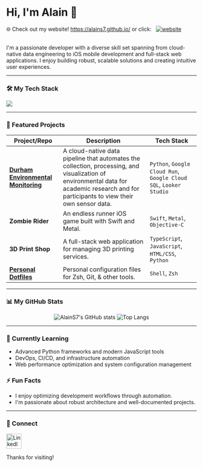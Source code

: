 # Hi, I'm Alain 👋
🌐 Check out my website! https://alains7.github.io/ or click: &nbsp;&nbsp;[![website](https://img.icons8.com/?size=30&id=bGv5vHhwLQi3&format=png&color=339AF0)](https://alains7.github.io/)<br><br>

I'm a passionate developer with a diverse skill set spanning from cloud-native data engineering to iOS mobile development and full-stack web applications. I enjoy building robust, scalable solutions and creating intuitive user experiences.

---

### 🛠️ My Tech Stack

<p align="left">
  <a href="https://skillicons.dev">
    <img src="https://skillicons.dev/icons?i=python,js,ts,swift,c,cpp,java,gcp,docker,postgresql,html,css,bash,zsh&perline=50" />
  </a>
</p>

---

### 🚀 Featured Projects

| Project/Repo                               | Description                                                                                                                              | Tech Stack                                                     |
| ------------------------------------- | ---------------------------------------------------------------------------------------------------------------------------------------- | -------------------------------------------------------------- |
| [**Durham Environmental Monitoring**](https://github.com/AlainS7/durham-environmental-monitoring.git) | A cloud-native data pipeline that automates the collection, processing, and visualization of environmental data for academic research and for participants to view their own sensor data.   | `Python`, `Google Cloud Run`, `Google Cloud SQL`, `Looker Studio` |
| **Zombie Rider** | An endless runner iOS game built with Swift and Metal.              | `Swift`, `Metal`, `Objective-C`                                  |
| **3D Print Shop** | A full-stack web application for managing 3D printing services.         | `TypeScript`, `JavaScript`, `HTML/CSS`, `Python`               |
| [**Personal Dotfiles**](https://github.com/AlainS7/dotfiles) | Personal configuration files for Zsh, Git, & other tools.               | `Shell`, `Zsh`                                                 |

---

### 📊 My GitHub Stats

<p align="center">
  <img src="https://github-readme-stats-alains7s-projects.vercel.app/api?username=AlainS7&show_icons=true&count_private=true&rank_icon=github&theme=transparent&t=1&hide=stars,issues" alt="AlainS7's GitHub stats" />
  <img src="https://github-readme-stats-alains7s-projects.vercel.app/api/top-langs/?username=AlainS7&layout=compact&count_private=true&theme=transparent&t=1" alt="Top Langs" />
</p>

---

### 🌱 Currently Learning
- Advanced Python frameworks and modern JavaScript tools
- DevOps, CI/CD, and infrastructure automation
- Web performance optimization and system configuration management

### ⚡ Fun Facts
- I enjoy optimizing development workflows through automation.
- I'm passionate about robust architecture and well-documented projects.

---

### 🔗 Connect
<p align="left">
  <a href="https://www.linkedin.com/in/alain-soto/" target="_blank">
    <img src="https://cdn.jsdelivr.net/gh/devicons/devicon/icons/linkedin/linkedin-original.svg" alt="LinkedIn" width="40" height="40"/>
  </a>
</p>

Thanks for visiting!
